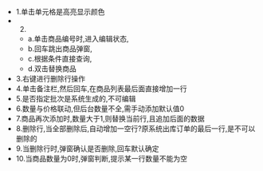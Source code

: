 - 1.单击单元格是高亮显示颜色
- 2.
  - a.单击商品编号时,进入编辑状态,
  - b.回车跳出商品弹窗,
  - c.根据条件直接查询,
  - d.双击替换商品
- 3.右键进行删除行操作
- 4.单击备注栏,然后回车,在商品列表最后面直接增加一行
- 5.是否指定批次是系统生成的,不可编辑
- 6.数量与价格联动,但后台数量不全,需手动添加默认值0
- 7.商品再次添加时,数量大于1,则替换当前行,且追加后面的数据
- 8.删除行,当全部删除后,自动增加一空行?原系统出库订单的最后一行,是不可以删除的
- 9.当删除行时,弹窗确认是否删除,回车默认确定
- 10.当商品数量为0时,弹窗判断,提示某一行数量不能为空

